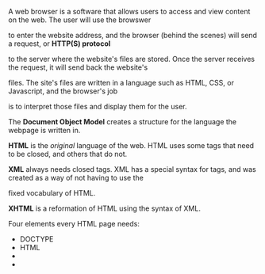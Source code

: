 A web browser is a software that allows users to access and view content on the web. The user will use the browswer 

to enter the website address, and the browser (behind the scenes) will send a request, or **HTTP(S) protocol**

to the server where the website's files are stored. Once the server receives the request, it will send back the website's

files. The site's files are written in a language such as HTML, CSS, or Javascript, and the browser's job

is to interpret those files and display them for the user. 


The **Document Object Model** creates a structure for the language the webpage is written in. 

**HTML** is the *original* language of the web. HTML uses some tags that need to be closed, and others that do not. 

**XML** always needs closed tags. XML has a special syntax for tags, and was created as a way of not having to use the

fixed vocabulary of HTML. 

**XHTML** is a reformation of HTML using the syntax of XML.


Four elements every HTML page needs:
- DOCTYPE
- HTML
- <head></head>
- <body></body>


